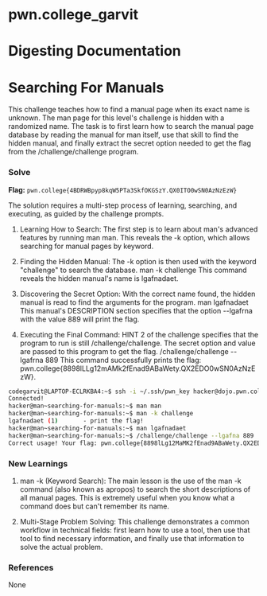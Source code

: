 # pwn.college_garvit
# Digesting Documentation

# Searching For Manuals
This challenge teaches how to find a manual page when its exact name is unknown. The man page for this level's challenge is hidden with a randomized name. The task is to first learn how to search the manual page database by reading the manual for man itself, use that skill to find the hidden manual, and finally extract the secret option needed to get the flag from the /challenge/challenge program.

### Solve
**Flag:** `pwn.college{4BDRWBpyp8kqW5PTa3SkfOKGSzY.QX0ITO0wSN0AzNzEzW}`

The solution requires a multi-step process of learning, searching, and executing, as guided by the challenge prompts.

1. Learning How to Search: The first step is to learn about man's advanced features by running man man. This reveals the -k option, which allows searching for manual pages by keyword.

2. Finding the Hidden Manual: The -k option is then used with the keyword "challenge" to search the database.
man -k challenge
This command reveals the hidden manual's name is lgafnadaet.

3. Discovering the Secret Option: With the correct name found, the hidden manual is read to find the arguments for the program.
man lgafnadaet
This manual's DESCRIPTION section specifies that the option --lgafrna with the value 889 will print the flag.

4. Executing the Final Command: HINT 2 of the challenge specifies that the program to run is still /challenge/challenge. The secret option and value are passed to this program to get the flag.
/challenge/challenge --lgafrna 889
This command successfully prints the flag: pwn.college{8898lLLg12mAMk2fEnad9ABaWety.QX2EDO0wSN0AzNzEzW}.

```bash
codegarvit@LAPTOP-ECLRKBA4:~$ ssh -i ~/.ssh/pwn_key hacker@dojo.pwn.college
Connected!
hacker@man~searching-for-manuals:~$ man man
hacker@man~searching-for-manuals:~$ man -k challenge
lgafnadaet (1)       - print the flag!
hacker@man~searching-for-manuals:~$ man lgafnadaet
hacker@man~searching-for-manuals:~$ /challenge/challenge --lgafna 889
Correct usage! Your flag: pwn.college{8898lLg12MaMK2fEnad9ABaWety.QX2EDO0wSN0AzNzEzW}
```
    
### New Learnings
1. man -k (Keyword Search): The main lesson is the use of the man -k command (also known as apropos) to search the short descriptions of all manual pages. This is extremely useful when you know what a command does but can't remember its name.

2. Multi-Stage Problem Solving: This challenge demonstrates a common workflow in technical fields: first learn how to use a tool, then use that tool to find necessary information, and finally use that information to solve the actual problem.

### References 
None